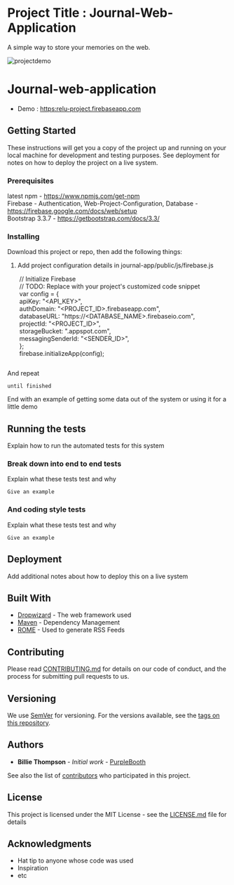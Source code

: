 # Project Title : Journal-Web-Application
A simple way to store your memories on the web. 


![projectdemo](https://user-images.githubusercontent.com/15827348/46714941-dee4d980-cc2b-11e8-964c-5a332b3cadfb.gif)


# Journal-web-application

- Demo : [https:relu-project.firebaseapp.com](https:relu-project.firebaseapp.com)


## Getting Started

These instructions will get you a copy of the project up and running on your local machine for development and testing purposes. See deployment for notes on how to deploy the project on a live system.

### Prerequisites

latest npm  - https://www.npmjs.com/get-npm <br>
Firebase - Authentication, Web-Project-Configuration, Database - https://firebase.google.com/docs/web/setup <br>
Bootstrap 3.3.7 - https://getbootstrap.com/docs/3.3/ <br>


### Installing

Download this project or repo, then add the following things:  

1) Add project configuration details in journal-app/public/js/firebase.js 

&nbsp;&nbsp;&nbsp;&nbsp;&nbsp;&nbsp;  // Initialize Firebase  <br>
&nbsp;&nbsp;&nbsp;&nbsp;&nbsp;&nbsp; // TODO: Replace with your project's customized code snippet <br>
&nbsp;&nbsp;&nbsp;&nbsp;&nbsp;&nbsp;  var config = { <br>
&nbsp;&nbsp;&nbsp;&nbsp;&nbsp;&nbsp;    apiKey: "<API_KEY>", <br>
&nbsp;&nbsp;&nbsp;&nbsp;&nbsp;&nbsp;    authDomain: "<PROJECT_ID>.firebaseapp.com", <br>
&nbsp;&nbsp;&nbsp;&nbsp;&nbsp;&nbsp;   databaseURL: "https://<DATABASE_NAME>.firebaseio.com", <br>
&nbsp;&nbsp;&nbsp;&nbsp;&nbsp;&nbsp;    projectId: "<PROJECT_ID>", <br>
&nbsp;&nbsp;&nbsp;&nbsp;&nbsp;&nbsp;    storageBucket: "<BUCKET>.appspot.com", <br>
&nbsp;&nbsp;&nbsp;&nbsp;&nbsp;&nbsp;    messagingSenderId: "<SENDER_ID>", <br>
&nbsp;&nbsp;&nbsp;&nbsp;&nbsp;&nbsp;  }; <br>
&nbsp;&nbsp;&nbsp;&nbsp;&nbsp;&nbsp;  firebase.initializeApp(config); <br>

```
```

And repeat

```
until finished
```

End with an example of getting some data out of the system or using it for a little demo

## Running the tests

Explain how to run the automated tests for this system

### Break down into end to end tests

Explain what these tests test and why

```
Give an example
```

### And coding style tests

Explain what these tests test and why

```
Give an example
```

## Deployment

Add additional notes about how to deploy this on a live system

## Built With

* [Dropwizard](http://www.dropwizard.io/1.0.2/docs/) - The web framework used
* [Maven](https://maven.apache.org/) - Dependency Management
* [ROME](https://rometools.github.io/rome/) - Used to generate RSS Feeds

## Contributing

Please read [CONTRIBUTING.md](https://gist.github.com/PurpleBooth/b24679402957c63ec426) for details on our code of conduct, and the process for submitting pull requests to us.

## Versioning

We use [SemVer](http://semver.org/) for versioning. For the versions available, see the [tags on this repository](https://github.com/your/project/tags). 

## Authors

* **Billie Thompson** - *Initial work* - [PurpleBooth](https://github.com/PurpleBooth)

See also the list of [contributors](https://github.com/your/project/contributors) who participated in this project.

## License

This project is licensed under the MIT License - see the [LICENSE.md](LICENSE.md) file for details

## Acknowledgments

* Hat tip to anyone whose code was used
* Inspiration
* etc
